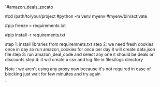 `#amazon_deals_zocato

#cd /path/to/your/project
#python -m venv myenv
#myenv/bin/activate


#pip freeze > requirements.txt

#pip install -r requirements.txt

step 1: install libraries from requiremnets.txt
step 2: we need fresh cookies once in day so run amazon_cookies for once per day it will create data.json file
step 3: run amazon_deal_code and select any one  it should be deals or discounts
step 4: it will create a csv and log file in files/logs directory

Note : we aren't using any proxy now because it's not required in case of blocking just wait for few minuites and try again



`